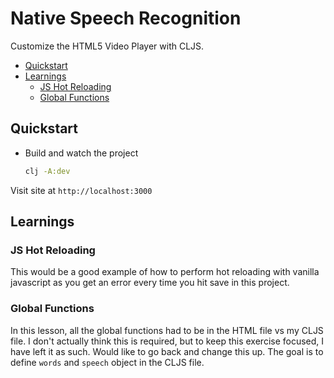 # Native Speech Recognition

Customize the HTML5 Video Player with CLJS.

- [Quickstart](#quickstart)
- [Learnings](#learnings)
  - [JS Hot Reloading](#js-hot-reloading)
  - [Global Functions](#global-functions)

## Quickstart

- Build and watch the project

  ```bash
  clj -A:dev
  ```

Visit site at `http://localhost:3000`

## Learnings

### JS Hot Reloading

This would be a good example of how to perform hot reloading with vanilla javascript as you get an error every time you hit save in this project.

### Global Functions

In this lesson, all the global functions had to be in the HTML file vs my CLJS file. I don't actually think this is required, but to keep this exercise focused, I have left it as such. Would like to go back and change this up. The goal is to define `words` and `speech` object in the CLJS file.

